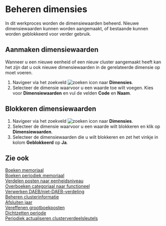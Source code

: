 # Beheren dimensies

In dit werkproces worden de dimensiewaarden beheerd. Nieuwe dimensiewaarden kunnen worden aangemaakt, of bestaande kunnen worden geblokkeerd voor verder gebruik.

## Aanmaken dimensiewaarden

Wanneer u een nieuwe eenheid of een nieuw cluster aangemaakt heeft kan het zijn dat u ook nieuwe dimensiewaarden in de gerelateerde dimensie op moet voeren.

1. Navigeer via het zoekveld ![zoeken icon](/assets/images/zoeken.png "zoeken icon") naar **Dimensies**.
2. Selecteer de dimensie waarvoor u een waarde toe wilt voegen. Kies voor **Dimensiewaarden** en vul de velden **Code** en **Naam**.

## Blokkeren dimensiewaarden

1. Navigeer via het zoekveld ![zoeken icon](/assets/images/zoeken.png "zoeken icon") naar **Dimensies**.
2. Selecteer de dimensie waarvoor u een waarde wilt blokkeren en klik op **Dimensiewaarden**.
3. Selecteer de dimensiewaarden die u wilt blokkeren en zet het vinkje in kolom **Geblokkeerd** op **Ja**.

## Zie ook

[Boeken memoriaal](../boeken-memoriaal/)  
[Boeken periodiek memoriaal](../boeken-periodiek-memoriaal/)  
[Verdelen posten naar eenheidsniveau](../verdelen-posten-naar-eenheidsniveau/)  
[Overboeken categoriaal naar functioneel](../overboeken-categoriaal-naar-functioneel/)  
[Verwerken DAEB/niet-DAEB-verdeling](../verwerken-daeb-niet-daeb-verdeling/)  
[Beheren clusterinformatie](../beheren-clusterinformatie/)  
[Afsluiten jaar](../afsluiten-jaar/)  
[Vereffenen grootboekposten](../vereffenen-grootboekposten/)  
[Dichtzetten periode](../dichtzetten-periode/)  
[Periodiek actualiseren clusterverdeelsleutels](../periodiek-actualiseren-clusterverdeelsleutels/)
